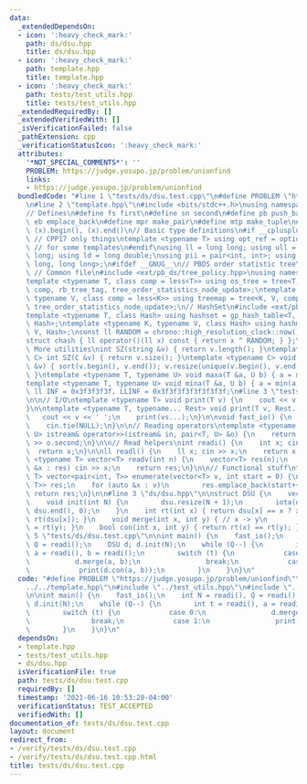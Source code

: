 ```yaml
---
data:
  _extendedDependsOn:
  - icon: ':heavy_check_mark:'
    path: ds/dsu.hpp
    title: ds/dsu.hpp
  - icon: ':heavy_check_mark:'
    path: template.hpp
    title: template.hpp
  - icon: ':heavy_check_mark:'
    path: tests/test_utils.hpp
    title: tests/test_utils.hpp
  _extendedRequiredBy: []
  _extendedVerifiedWith: []
  _isVerificationFailed: false
  _pathExtension: cpp
  _verificationStatusIcon: ':heavy_check_mark:'
  attributes:
    '*NOT_SPECIAL_COMMENTS*': ''
    PROBLEM: https://judge.yosupo.jp/problem/unionfind
    links:
    - https://judge.yosupo.jp/problem/unionfind
  bundledCode: "#line 1 \"tests/ds/dsu.test.cpp\"\n#define PROBLEM \"https://judge.yosupo.jp/problem/unionfind\"\
    \n#line 2 \"template.hpp\"\n#include <bits/stdc++.h>\nusing namespace std;\n\n\
    // Defines\n#define fs first\n#define sn second\n#define pb push_back\n#define\
    \ eb emplace_back\n#define mpr make_pair\n#define mtp make_tuple\n#define all(x)\
    \ (x).begin(), (x).end()\n// Basic type definitions\n#if __cplusplus == 201703L\
    \ // CPP17 only things\ntemplate <typename T> using opt_ref = optional<reference_wrapper<T>>;\
    \ // for some templates\n#endif\nusing ll = long long; using ull = unsigned long\
    \ long; using ld = long double;\nusing pii = pair<int, int>; using pll = pair<long\
    \ long, long long>;\n#ifdef __GNUG__\n// PBDS order statistic tree\n#include <ext/pb_ds/assoc_container.hpp>\
    \ // Common file\n#include <ext/pb_ds/tree_policy.hpp>\nusing namespace __gnu_pbds;\n\
    template <typename T, class comp = less<T>> using os_tree = tree<T, null_type,\
    \ comp, rb_tree_tag, tree_order_statistics_node_update>;\ntemplate <typename K,\
    \ typename V, class comp = less<K>> using treemap = tree<K, V, comp, rb_tree_tag,\
    \ tree_order_statistics_node_update>;\n// HashSet\n#include <ext/pb_ds/assoc_container.hpp>\n\
    template <typename T, class Hash> using hashset = gp_hash_table<T, null_type,\
    \ Hash>;\ntemplate <typename K, typename V, class Hash> using hashmap = gp_hash_table<K,\
    \ V, Hash>;\nconst ll RANDOM = chrono::high_resolution_clock::now().time_since_epoch().count();\n\
    struct chash { ll operator()(ll x) const { return x ^ RANDOM; } };\n#endif\n//\
    \ More utilities\nint SZ(string &v) { return v.length(); }\ntemplate <typename\
    \ C> int SZ(C &v) { return v.size(); }\ntemplate <typename C> void UNIQUE(vector<C>\
    \ &v) { sort(v.begin(), v.end()); v.resize(unique(v.begin(), v.end()) - v.begin());\
    \ }\ntemplate <typename T, typename U> void maxa(T &a, U b) { a = max(a, b); }\n\
    template <typename T, typename U> void mina(T &a, U b) { a = min(a, b); }\nconst\
    \ ll INF = 0x3f3f3f3f, LLINF = 0x3f3f3f3f3f3f3f3f;\n#line 3 \"tests/test_utils.hpp\"\
    \n\n// I/O\ntemplate <typename T> void print(T v) {\n    cout << v << '\\n';\n\
    }\n\ntemplate <typename T, typename... Rest> void print(T v, Rest... vs) {\n \
    \   cout << v << ' ';\n    print(vs...);\n}\n\nvoid fast_io() {\n    ios_base::sync_with_stdio(false);\n\
    \    cin.tie(NULL);\n}\n\n// Reading operators\ntemplate <typename T, typename\
    \ U> istream& operator>>(istream& in, pair<T, U> &o) {\n    return in >> o.first\
    \ >> o.second;\n}\n\n// Read helpers\nint readi() {\n    int x; cin >> x;\n  \
    \  return x;\n}\n\nll readl() {\n    ll x; cin >> x;\n    return x;\n}\n\ntemplate\
    \ <typename T> vector<T> readv(int n) {\n    vector<T> res(n);\n    for (auto\
    \ &x : res) cin >> x;\n    return res;\n}\n\n// Functional stuff\ntemplate <typename\
    \ T> vector<pair<int, T>> enumerate(vector<T> v, int start = 0) {\n    vector<pair<int,\
    \ T>> res;\n    for (auto &x : v)\n        res.emplace_back(start++, x);\n   \
    \ return res;\n}\n\n#line 3 \"ds/dsu.hpp\"\n\nstruct DSU {\n    vector<int> dsu;\n\
    \    void init(int N) {\n        dsu.resize(N + 1);\n        iota(dsu.begin(),\
    \ dsu.end(), 0);\n    }\n    int rt(int x) { return dsu[x] == x ? x : dsu[x] =\
    \ rt(dsu[x]); }\n    void merge(int x, int y) { // x -> y\n        dsu[rt(x)]\
    \ = rt(y); }\n    bool con(int x, int y) { return rt(x) == rt(y); }\n};\n#line\
    \ 5 \"tests/ds/dsu.test.cpp\"\n\nint main() {\n    fast_io();\n    int N = readi(),\
    \ Q = readi();\n    DSU d; d.init(N);\n    while (Q--) {\n        int t = readi(),\
    \ a = readi(), b = readi();\n        switch (t) {\n            case 0:\n     \
    \           d.merge(a, b);\n                break;\n            case 1:\n    \
    \            print(d.con(a, b));\n        }\n    }\n}\n"
  code: "#define PROBLEM \"https://judge.yosupo.jp/problem/unionfind\"\n#include \"\
    ../../template.hpp\"\n#include \"../test_utils.hpp\"\n#include \"../../ds/dsu.hpp\"\
    \n\nint main() {\n    fast_io();\n    int N = readi(), Q = readi();\n    DSU d;\
    \ d.init(N);\n    while (Q--) {\n        int t = readi(), a = readi(), b = readi();\n\
    \        switch (t) {\n            case 0:\n                d.merge(a, b);\n \
    \               break;\n            case 1:\n                print(d.con(a, b));\n\
    \        }\n    }\n}\n"
  dependsOn:
  - template.hpp
  - tests/test_utils.hpp
  - ds/dsu.hpp
  isVerificationFile: true
  path: tests/ds/dsu.test.cpp
  requiredBy: []
  timestamp: '2021-06-16 10:53:28-04:00'
  verificationStatus: TEST_ACCEPTED
  verifiedWith: []
documentation_of: tests/ds/dsu.test.cpp
layout: document
redirect_from:
- /verify/tests/ds/dsu.test.cpp
- /verify/tests/ds/dsu.test.cpp.html
title: tests/ds/dsu.test.cpp
---
```

